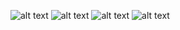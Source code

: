 ![alt text](https://github.com/azica/offices/tree/main/src/assets/images/2.png)
![alt text](https://github.com/azica/offices/tree/main/src/assets/images/3.png)
![alt text](https://github.com/azica/offices/tree/main/src/assets/images/1.png)
![alt text](https://github.com/azica/offices/tree/main/src/assets/images/4.png)